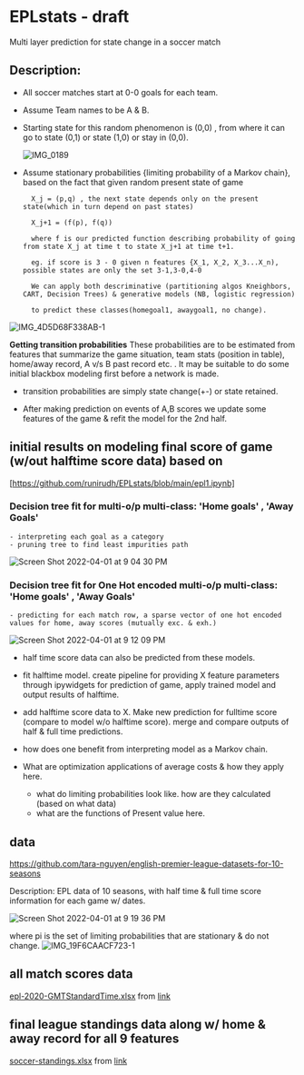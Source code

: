 # EPLstats - draft 
Multi layer prediction for state change in a soccer match


## Description:

- All soccer matches start at 0-0 goals for each team. 

- Assume Team names to be A & B.

- Starting state for this random phenomenon is (0,0) , from where it can go to state 
  (0,1) or state (1,0) or stay in (0,0).
  
  ![IMG_0189](https://user-images.githubusercontent.com/96305841/161407555-29eb74ca-e9ec-431b-9868-b0aa54f0c371.jpg)

- Assume stationary probabilities {limiting probability of a Markov chain}, based on the fact that given random present state of game 

        X_j = (p,q) , the next state depends only on the present state(which in turn depend on past states)
        
        X_j+1 = (f(p), f(q))
        
        where f is our predicted function describing probability of going from state X_j at time t to state X_j+1 at time t+1.
        
        eg. if score is 3 - 0 given n features {X_1, X_2, X_3...X_n), possible states are only the set 3-1,3-0,4-0 
        
        We can apply both descriminative (partitioning algos Kneighbors, CART, Decision Trees) & generative models (NB, logistic regression)
        
        to predict these classes(homegoal1, awaygoal1, no change).
        
![IMG_4D5D68F338AB-1](https://user-images.githubusercontent.com/96305841/161445203-d0eec127-caf4-442f-b200-c17894b603b3.jpeg)
     

      
**Getting transition probabilities**
  These probabilities are to be estimated from features that 
  summarize the game situation, team stats (position in table), home/away record, A v/s B past record etc. .
  It may be suitable to do some initial blackbox modeling first before a network is made.
  
- transition probabilities are simply state change(+-) or state retained. 

- After making prediction on events of A,B scores we update some features of the game & refit the model for the 2nd half.
 
## initial results on modeling final score of game (w/out halftime score data) based on 
  [https://github.com/runirudh/EPLstats/blob/main/epl1.ipynb] 

### Decision tree fit for multi-o/p multi-class: 'Home goals' , 'Away Goals' 
    - interpreting each goal as a category
    - pruning tree to find least impurities path
![Screen Shot 2022-04-01 at 9 04 30 PM](https://user-images.githubusercontent.com/96305841/161358242-9bf98d16-c4a5-4b6d-bebf-866c21ceceff.png)

### Decision tree fit for One Hot encoded multi-o/p multi-class: 'Home goals' , 'Away Goals'
    - predicting for each match row, a sparse vector of one hot encoded values for home, away scores (mutually exc. & exh.)

![Screen Shot 2022-04-01 at 9 12 09 PM](https://user-images.githubusercontent.com/96305841/161359538-fb7a6234-73b6-4822-9204-d533632253f6.png)


 -  half time score data can also be predicted from these models. 

 -  fit halftime model. create pipeline for providing X feature parameters through ipywidgets for prediction of game,
    apply trained model and output results of halftime.
    
 -  add halftime score data to X. Make new prediction for fulltime score (compare to model w/o halftime score). merge and compare outputs 
    of half & full time predictions. 

 -  how does one benefit from interpreting model as a Markov chain. 
 
 -  What are optimization applications of average costs & how they apply here.
    -  what do limiting probabilities look like. how are they calculated (based on what data)
    -  what are the functions of Present value here. 

## data 
https://github.com/tara-nguyen/english-premier-league-datasets-for-10-seasons

Description: EPL data of 10 seasons, with half time & full time score information for each game w/ dates.


![Screen Shot 2022-04-01 at 9 19 36 PM](https://user-images.githubusercontent.com/96305841/161359888-ee970bb1-915f-4e82-9d0c-80422a7ad53b.png)

where pi is the set of limiting probabilities that are stationary & do not change.
![IMG_19F6CAACF723-1](https://user-images.githubusercontent.com/96305841/161799583-9dd69c60-f442-444e-b7f7-05f6f3b8debf.jpeg)



## all match scores data
[epl-2020-GMTStandardTime.xlsx](https://github.com/runirudh/EPLstats/files/7877241/epl-2020-GMTStandardTime.xlsx) from [link](https://fixturedownload.com/results/epl-2020)

## final league standings data along w/ home & away record for all 9 features
[soccer-standings.xlsx](https://github.com/runirudh/EPLstats/files/7879089/soccer-standings.xlsx) from [link](https://www.rotowire.com/soccer/league-table.php?season=2020)



  



